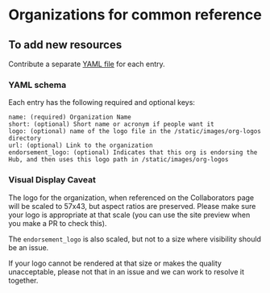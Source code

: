 # Organizations for common reference

## To add new resources

Contribute a separate [YAML file](https://yaml.org/) for each entry.

### YAML schema

Each entry has the following required and optional keys:
```
name: (required) Organization Name
short: (optional) Short name or acronym if people want it
logo: (optional) name of the logo file in the /static/images/org-logos directory
url: (optional) Link to the organization
endorsement_logo: (optional) Indicates that this org is endorsing the Hub, and then uses this logo path in /static/images/org-logos
```

### Visual Display Caveat

The logo for the organization, when referenced on the Collaborators page will be scaled to 57x43, 
but aspect ratios are preserved.
Please make sure your logo is appropriate at that scale (you can use the site preview when you make a
PR to check this).

The `endorsement_logo` is also scaled, but not to a size where visibility should be an issue.

If your logo cannot be rendered at that size or makes the quality unacceptable, please not that in an 
issue and we can work to resolve it together.
